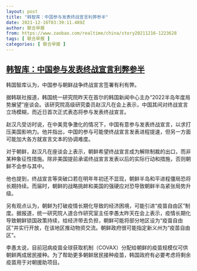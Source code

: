 ```yaml
---
layout: post
title: "韩智库：中国参与发表终战宣言利弊参半"
date: 2021-12-16T03:39:11.489Z
author: 联合早报
from: https://www.zaobao.com/realtime/china/story20211216-1223628
tags: [ 联合早报 ]
categories: [ 联合早报 ]
---
```

<!--1639645620000-->
[韩智库：中国参与发表终战宣言利弊参半](https://www.zaobao.com/realtime/china/story20211216-1223628)
------

<div>
<p>韩国智库认为，中国参与朝鲜战争终战宣言签署有利有弊。</p><p>据韩联社报道，韩国统一研究院昨天在首尔的韩国新闻中心主办“2022半岛年度局势展望”座谈会。该研究院高级研究委员赵汉凡在会上表示，中国其间对终战宣言立场模糊，而近日首次正式表态将参与发表终战宣言。</p><p>赵汉凡受访时说，在中美竞争激化的情况下，中国有意参与发表终战宣言，以求打压美国影响力。他并指出，中国的参与可能使终战宣言发表进程提速，但另一方面可能加大各方就宣言文本的协调难度。</p><section id="imu"><div id="dfp-ad-imu1">        </div></section><p>对于朝鲜，赵汉凡在座谈会上表示，朝鲜希望终战宣言成为解除制裁的出口，而非某种象征性措施。除非美国提前承诺终战宣言发表以后的实际行动和措施，否则朝鲜不会参与其中。</p><p>他也提到，终战宣言等突破口若在明年年初还不显现，朝鲜半岛和平进程僵局恐将长期持续。而届时，朝鲜的战略挑衅和美国的强硬应对恐导致朝鲜半岛紧张局势升级。</p><p>另有观点认为，朝鲜为打破疫情长期化导致的经济困境，可能引进“疫苗自由区”制度。据报道，统一研究院人道合作研究室主任李愚太昨天在会上表示，疫情长期化导致朝鲜锁国政策持续，给经济带去负担，朝鲜可能将部分地区设为“疫苗自由区”并实行开放，在该地区推动物资交流。朝鲜政府很可能指定新义州为“疫苗自由区”。</p><div id="innity-in-post"></div><div id="dfp-ad-midarticlespecial">        </div><p>李愚太说，目前冠病疫苗全球获取机制（COVAX）分配给朝鲜的疫苗规模仅可供朝鲜两成居民接种。为了帮助更多朝鲜居民接种疫苗，韩国政府有必要考虑将剩余疫苗用于对朝援助项目。</p>      <div class="cx_paywall_placeholder" id="sph_cdp_40"></div>
</div>

